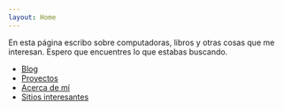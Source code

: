 ```yaml
---
layout: Home
---
```


En esta página escribo sobre computadoras, libros y otras cosas que me
interesan.
Espero que encuentres lo que estabas buscando.

* [Blog](/blog/) 
* [Proyectos](/proyectos/) 
* [Acerca de mí](/about/) 
* [Sitios interesantes](/sitios-interesantes/) 
